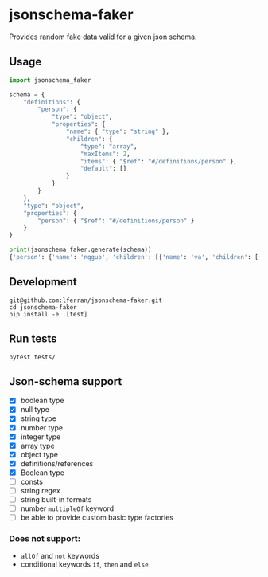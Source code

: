 # jsonschema-faker

Provides random fake data valid for a given json schema.

## Usage

```python
import jsonschema_faker

schema = {
    "definitions": {
        "person": {
            "type": "object",
            "properties": {
                "name": { "type": "string" },
                "children": {
                    "type": "array",
                    "maxItems": 2,
                    "items": { "$ref": "#/definitions/person" },
                    "default": []
                }
            }
        }
    },
    "type": "object",
    "properties": {
        "person": { "$ref": "#/definitions/person" }
    }
}

print(jsonschema_faker.generate(schema))
{'person': {'name': 'nqguo', 'children': [{'name': 'va', 'children': [{'name': 'i', 'children': []}]}, {'name': 'vimkrcjkur', 'children': []}]}}
```

## Development

``` shell
git@github.com:lferran/jsonschema-faker.git
cd jsonschema-faker
pip install -e .[test]
```

## Run tests

```shell
pytest tests/
```

## Json-schema support

- [x] boolean type
- [x] null type
- [x] string type
- [x] number type
- [x] integer type
- [x] array type
- [x] object type
- [x] definitions/references
- [x] Boolean type
- [ ] consts
- [ ] string regex
- [ ] string built-in formats
- [ ] number `multipleOf` keyword
- [ ] be able to provide custom basic type factories

### Does not support:

- `allOf` and `not` keywords
- conditional keywords `if`, `then` and `else`
